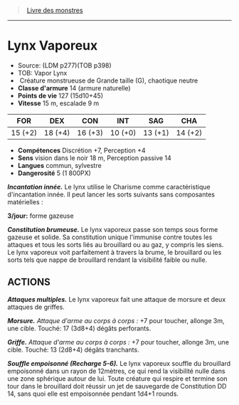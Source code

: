 ﻿> [Livre des monstres](tome_of_beasts_old.md)

---

# Lynx Vaporeux

- Source: (LDM p277)(TOB p398)
- TOB: Vapor Lynx
-  Créature monstrueuse de Grande taille (G), chaotique neutre
- **Classe d'armure** 14 (armure naturelle)
- **Points de vie** 127 (15d10+45)
- **Vitesse** 15 m, escalade 9 m

|FOR|DEX|CON|INT|SAG|CHA|
|---|---|---|---|---|---|
|15 (+2)|18 (+4)|16 (+3)|10 (+0)|13 (+1)|14 (+2)|

- **Compétences** Discrétion +7, Perception +4
- **Sens** vision dans le noir 18 m, Perception passive 14
- **Langues** commun, sylvestre
- **Dangerosité** 5 (1 800PX)

**_Incantation innée._** Le lynx utilise le Charisme comme caractéristique d'incantation innée. Il peut lancer les sorts suivants sans composantes matérielles :

**3/jour:** forme gazeuse

**_Constitution brumeuse._** Le lynx vaporeux passe son temps sous forme gazeuse et solide. Sa constitution unique l'immunise contre toutes les attaques et tous les sorts liés au brouillard ou au gaz, y compris les siens. Le lynx vaporeux voit parfaitement à travers la brume, le brouillard ou les sorts tels que nappe de brouillard rendant la visibilité faible ou nulle.

## ACTIONS

**_Attaques multiples._** Le lynx vaporeux fait une attaque de morsure et deux attaques de griffes.

**_Morsure._** _Attaque d'arme au corps à corps :_ +7 pour toucher, allonge 3m, une cible. Touché: 17 (3d8+4) dégâts perforants.

**_Griffe._** _Attaque d'arme au corps à corps :_ +7 pour toucher, allonge 3m, une cible. Touché: 13 (2d8+4) dégâts tranchants.

**_Souffle empoisonné (Recharge 5-6)._** Le lynx vaporeux souffle du brouillard empoisonné dans un rayon de 12mètres, ce qui rend la visibilité nulle dans une zone sphérique autour de lui. Toute créature qui respire et termine son tour dans le brouillard doit réussir un jet de sauvegarde de Constitution DD 14, sans quoi elle est empoisonnée pendant 1d4+1 rounds.

